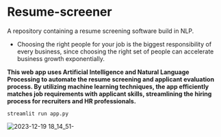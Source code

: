 # Resume-screener
A repository containing a resume screening software build in NLP.

- Choosing the right people for your job is the biggest responsibility of every business, since choosing the right set of people can accelerate business growth exponentially.

**This web app uses Artificial Intelligence and Natural Language Processing to automate the resume screening and applicant evaluation process. By utilizing machine learning techniques, the app efficiently matches job requirements with applicant skills, streamlining the hiring process for recruiters and HR professionals.**
```
streamlit run app.py
```
![2023-12-19 18_14_51-](https://github.com/Marx-wrld/Resume-screener/assets/105711066/e69aba16-f59c-4e4c-a0e3-9750f97e70f9)
